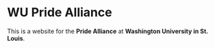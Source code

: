 WU Pride Alliance
=================

This is a website for the **Pride Alliance** at **Washington University in St. Louis**.

